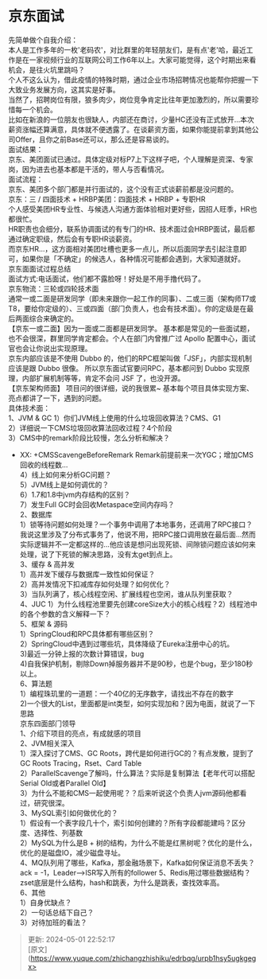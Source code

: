 # 京东面试

先简单做个自我介绍：  
本⼈是⼯作多年的⼀枚'⽼码农'，对⽐群⾥的年轻朋友们，是有点'⽼'哈，最近⼯作是在⼀家视频⾏业的互联⽹公司⼯作6年以上。大家可能觉得，这个时期出来看机会，是往⽕坑⾥跳吗？  
个⼈不这么认为，借此疫情的特殊时期，通过企业市场招聘情况也能帮你把握⼀下⼤致业务发展⽅向，这其实是好事。  
当然了，招聘岗位有限，狼多⾁少，岗位竞争肯定⽐往年更加激烈的，所以需要珍惜每⼀个机会。  
⽐如在新浪的⼀位朋友也很缺⼈，内部还在商讨，少量HC还没有正式放开...本次薪资涨幅还算满意，具体就不便透露了。在谈薪资⽅⾯，如果你能提前拿到其他公司Offer，且你之前Base还可以，那么还是容易谈的。  
⾯试结果：  
京东、美团⾯试已通过。具体定级对标P7上下这样⼦吧，个⼈理解是资深、专家岗，因为进去也基本都是⼲活的，带⼈与否看情况。  
⾯试流程：  
京东、美团多个部⻔都是并⾏⾯试的，这个没有正式谈薪前都是没问题的。  
京东：三 / 四⾯技术 + HRBP美团：四⾯技术 + HRBP + 专职HR  
个⼈感受美团HR专业性、与候选⼈沟通⽅⾯体验相对更好些，因招⼈旺季，HR也都很忙。  
HR职责也会细分，联系协调⾯试的有专⻔的HR、技术⾯过会HRBP⾯试，最后都通过确定职级，然后会有专职HR谈薪资。  
⽽京东HR...，这⽅⾯相对美团吐槽也更多⼀点⼉，所以后⾯同学去引起注意即可，如果你是「不确定」的候选⼈，各种情况可能都会遇到，⼤家知道就好。  
京东⾯面试过程总结  
⾯试⽅式:电话⾯试，他们都不露脸呀！好处是不⽤⼿撸代码了。  
京东物流：三轮或四轮技术⾯  
通常⼀或⼆⾯是研发同学（即未来跟你⼀起⼯作的同事）、⼆或三⾯（架构师T7或T8，要给你定级的）、三或四⾯（部⻔负责⼈，也会有技术⾯）。你的定级是在最后两⾯综合来确定的。  
【京东⼀或⼆⾯】因为⼀⾯或⼆⾯都是研发同学。 基本都是常⻅的⼀些⾯试题，也不会很深，群⾥同学肯定都会。个⼈在部⻔内曾推⼴过 Apollo 配置中⼼，⾯试官也会让你说出实现原理。  
京东内部应该是不使⽤ Dubbo 的，他们的RPC框架叫做「JSF」，内部实现机制 应该是跟 Dubbo 很像。 所以京东⾯试官要问RPC，基本都问到 Dubbo 实现原理，内部扩展机制等等，肯定不会问 JSF 了，也没开源。  
【京东架构师⾯】 项⽬问的很详细，说的我很累~ 基本每个项⽬具体实现⽅案、亮点都讲了⼀下，遇到的问题。  
具体技术⾯：  
1、JVM & GC 1）你们JVM线上使⽤的什么垃圾回收算法？CMS、G1  
2）详细说⼀下CMS垃圾回收算法回收过程？4个阶段  
3）CMS中的remark阶段⽐较慢，怎么分析和解决？



+ XX: +CMSScavengeBeforeRemark Remark前提前来⼀次YGC；增加CMS回收的线程数...  
4）线上如何来分析GC问题？  
5）JVM线上是如何调优的？  
6）1.7和1.8中jvm内存结构的区别？  
7）发⽣Full GC时会回收Metaspace空间内存吗？  
2、数据库  
1）锁等待问题如何处理？⼀个事务中调⽤了本地事务，还调⽤了RPC接⼝？  
我说这⾥涉及了分布式事务了，他说不⽤，把RPC接⼝调⽤放在最后⾯...然⽽实际逻辑并不⼀定都这样的...他应该是想问出现死锁、间隙锁问题应该如何来处理，说了下死锁的解决思路，没有太get到点上。  
3、缓存 & ⾼并发  
1）⾼并发下缓存与数据库⼀致性如何保证？  
2）⾼并发情况下扣减库存如何处理？如何优化？  
3）当队列满了，核⼼线程空闲、扩展线程也空闲，谁从队列⾥获取？  
4、JUC 1）为什么线程池⾥要先创建coreSize⼤⼩的核⼼线程？2）线程池中的各个参数的含义解释⼀下？  
5、框架 & 源码  
1）SpringCloud和RPC具体都有哪些区别？  
2）SpringCloud中遇到过哪些坑，具体降级了Eureka注册中⼼的坑。  
3)最近⼀分钟上报的次数计算错误，bug  
4)⾃我保护机制，剔除Down掉服务器并不是90秒，也是个bug，⾄少180秒以上。  
6、算法题  
1）编程珠玑⾥的⼀道题：⼀个40亿的⽆序数字，请找出不存在的数字  
2)⼀个很⼤的List，⾥⾯都是int类型，如何实现加和？因为电⾯，就说了⼀下思路  
京东四⾯部⻔领导  
1、介绍下项⽬的亮点，有成就感的项⽬  
2、JVM相关深⼊  
1）深⼊探讨了CMS、GC Roots，跨代是如何进⾏GC的？有点发散，提到了GC Roots Tracing，Rset、Card Table  
2）ParallelScavenge了解吗，什么算法？实际是复制算法【⽼年代可以搭配Serial Old或者Parallel Old】  
3）为什么不能和CMS⼀起使⽤呢？？后来听说这个负责⼈jvm源码他都看过，研究很深。  
3、MySQL索引如何做优化的？  
1）假设有⼀个表字段⼏⼗个，索引如何创建的？所有字段都能建吗？区分度、选择性、列基数  
2）MySQL为什么是B + 树的结构，为什么不能是红⿊树呢？优化的是什么，优化的是磁盘IO，减少磁盘寻址。  
4、MQ队列⽤了哪些，Kafka，那⾦融场景下，Kafka如何保证消息不丢失？ack = -1，Leader-->ISR写⼊所有的follower 5、Redis⽤过哪些数据结构？zset底层是什么结构，hash和跳表，为什么是跳表，查找效率⾼。  
6、其他  
1）⾃身优缺点？  
2）⼀句话总结下⾃⼰？  
3）对待加班的看法？



> 更新: 2024-05-01 22:52:17  
> [原文](https://www.yuque.com/zhichangzhishiku/edrbqg/urpb1hsy5ugkgegx>